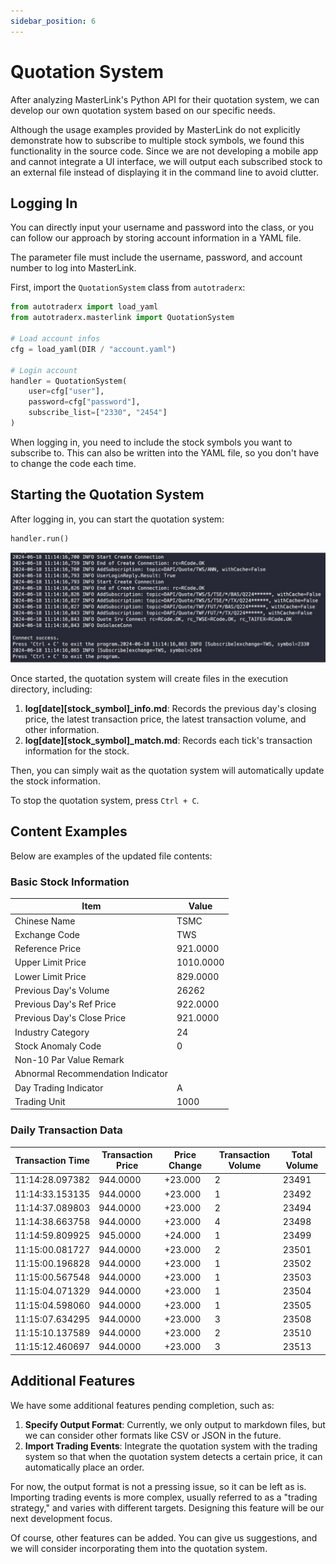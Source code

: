```yaml
---
sidebar_position: 6
---
```


# Quotation System

After analyzing MasterLink's Python API for their quotation system, we can develop our own quotation system based on our specific needs.

Although the usage examples provided by MasterLink do not explicitly demonstrate how to subscribe to multiple stock symbols, we found this functionality in the source code. Since we are not developing a mobile app and cannot integrate a UI interface, we will output each subscribed stock to an external file instead of displaying it in the command line to avoid clutter.

## Logging In

You can directly input your username and password into the class, or you can follow our approach by storing account information in a YAML file.

The parameter file must include the username, password, and account number to log into MasterLink.

First, import the `QuotationSystem` class from `autotraderx`:

```python
from autotraderx import load_yaml
from autotraderx.masterlink import QuotationSystem

# Load account infos
cfg = load_yaml(DIR / "account.yaml")

# Login account
handler = QuotationSystem(
    user=cfg["user"],
    password=cfg["password"],
    subscribe_list=["2330", "2454"]
)
```

When logging in, you need to include the stock symbols you want to subscribe to. This can also be written into the YAML file, so you don't have to change the code each time.

## Starting the Quotation System

After logging in, you can start the quotation system:

```python
handler.run()
```

![run_quotation](./img/run_quotation.jpg)

Once started, the quotation system will create files in the execution directory, including:

1. **log\[date\]\[stock_symbol\]\_info.md**: Records the previous day's closing price, the latest transaction price, the latest transaction volume, and other information.
2. **log\[date\]\[stock_symbol\]\_match.md**: Records each tick's transaction information for the stock.

Then, you can simply wait as the quotation system will automatically update the stock information.

To stop the quotation system, press `Ctrl + C`.

## Content Examples

Below are examples of the updated file contents:

### Basic Stock Information

| Item                              | Value     |
| --------------------------------- | --------- |
| Chinese Name                      | TSMC      |
| Exchange Code                     | TWS       |
| Reference Price                   | 921.0000  |
| Upper Limit Price                 | 1010.0000 |
| Lower Limit Price                 | 829.0000  |
| Previous Day's Volume             | 26262     |
| Previous Day's Ref Price          | 922.0000  |
| Previous Day's Close Price        | 921.0000  |
| Industry Category                 | 24        |
| Stock Anomaly Code                | 0         |
| Non-10 Par Value Remark           |           |
| Abnormal Recommendation Indicator |           |
| Day Trading Indicator             | A         |
| Trading Unit                      | 1000      |

### Daily Transaction Data

| Transaction Time | Transaction Price | Price Change | Transaction Volume | Total Volume |
| ---------------- | ----------------- | ------------ | ------------------ | ------------ |
| 11:14:28.097382  | 944.0000          | +23.000      | 2                  | 23491        |
| 11:14:33.153135  | 944.0000          | +23.000      | 1                  | 23492        |
| 11:14:37.089803  | 944.0000          | +23.000      | 2                  | 23494        |
| 11:14:38.663758  | 944.0000          | +23.000      | 4                  | 23498        |
| 11:14:59.809925  | 945.0000          | +24.000      | 1                  | 23499        |
| 11:15:00.081727  | 944.0000          | +23.000      | 2                  | 23501        |
| 11:15:00.196828  | 944.0000          | +23.000      | 1                  | 23502        |
| 11:15:00.567548  | 944.0000          | +23.000      | 1                  | 23503        |
| 11:15:04.071329  | 944.0000          | +23.000      | 1                  | 23504        |
| 11:15:04.598060  | 944.0000          | +23.000      | 1                  | 23505        |
| 11:15:07.634295  | 944.0000          | +23.000      | 3                  | 23508        |
| 11:15:10.137589  | 944.0000          | +23.000      | 2                  | 23510        |
| 11:15:12.460697  | 944.0000          | +23.000      | 3                  | 23513        |

## Additional Features

We have some additional features pending completion, such as:

1. **Specify Output Format**: Currently, we only output to markdown files, but we can consider other formats like CSV or JSON in the future.
2. **Import Trading Events**: Integrate the quotation system with the trading system so that when the quotation system detects a certain price, it can automatically place an order.

For now, the output format is not a pressing issue, so it can be left as is. Importing trading events is more complex, usually referred to as a "trading strategy," and varies with different targets. Designing this feature will be our next development focus.

Of course, other features can be added. You can give us suggestions, and we will consider incorporating them into the quotation system.
